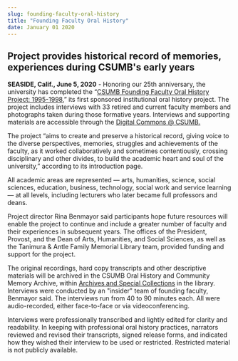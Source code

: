 ```yaml
---
slug: founding-faculty-oral-history
title: "Founding Faculty Oral History"
date: January 01 2020
---
```


 
<h2>
  Project provides historical record of memories, experiences during CSUMB's
  early years
</h2>
<p>
  <b>SEASIDE, Calif., June 5, 2020</b> - Honoring our 25th anniversary, the
  university has completed the “<a
    href="https://digitalcommons.csumb.edu/founding-faculty-project/"
    >CSUMB Founding Faculty Oral History Project: 1995-1998</a
  >,” its first sponsored institutional oral history project. The project
  includes interviews with 33 retired and current faculty members and
  photographs taken during those formative years. Interviews and supporting
  materials are accessible through the
  <a href="https://digitalcommons.csumb.edu/">Digital Commons @ CSUMB.</a>
</p>
<p>
  The project “aims to create and preserve a historical record, giving voice to
  the diverse perspectives, memories, struggles and achievements of the faculty,
  as it worked collaboratively and sometimes contentiously, crossing
  disciplinary and other divides, to build the academic heart and soul of the
  university,” according to its introduction page.
</p>
<p>
  All academic areas are represented — arts, humanities, science, social
  sciences, education, business, technology, social work and service learning —
  at all levels, including lecturers who later became full professors and deans.
</p>
<p>
  Project director Rina Benmayor said participants hope future resources will
  enable the project to continue and include a greater number of faculty and
  their experiences in subsequent years. The offices of the President, Provost,
  and the Dean of Arts, Humanities, and Social Sciences, as well as the Tanimura
  &amp; Antle Family Memorial Library team, provided funding and support for the
  project.
</p>
<p>
  The original recordings, hard copy transcripts and other descriptive materials
  will be archived in the CSUMB Oral History and Community Memory Archive,
  within
  <a href="https://csumb.edu/library/archives-special-collections"
    >Archives and Special Collections</a
  >
  in the library. Interviews were conducted by an "insider" team of founding
  faculty, Benmayor said. The interviews run from 40 to 90 minutes each. All
  were audio-recorded, either face-to-face or via videoconferencing.
</p>
<p>
  Interviews were professionally transcribed and lightly edited for clarity and
  readability. In keeping with professional oral history practices, narrators
  reviewed and revised their transcripts, signed release forms, and indicated
  how they wished their interview to be used or restricted. Restricted material
  is not publicly available.
</p>
 
